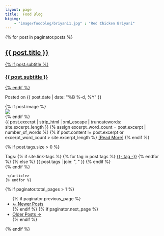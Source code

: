 ```yaml
---
layout: page
title:  Food Blog
bigimg: 
    - "image/foodblog/briyani1.jpg" : "Red Chicken Briyani"
---
```



  <!-- site body (untouched)--> 
  <div class="posts-list">
  {% for post in paginator.posts %}
  <article class="post-preview">
  <a href="{{ post.url | prepend: site.baseurl }}">
  <h2 class="post-title">{{ post.title }}</h2>

  {% if post.subtitle %}
  <h3 class="post-subtitle">
    {{ post.subtitle }}
  </h3>
  {% endif %}
  </a>

  <p class="post-meta">
    Posted on {{ post.date | date: "%B %-d, %Y" }}
  </p>

  <div class="post-entry-container">
    {% if post.image %}
    <div class="post-image">
      <a href="{{ post.url | prepend: site.baseurl }}">
        <img src="{{ post.image }}">
      </a>
    </div>
    {% endif %}
    <div class="post-entry">
      {{ post.excerpt | strip_html | xml_escape | truncatewords: site.excerpt_length }}
      {% assign excerpt_word_count = post.excerpt | number_of_words %}
      {% if post.content != post.excerpt or excerpt_word_count > site.excerpt_length %}
        <a href="{{ post.url | prepend: site.baseurl }}" class="post-read-more">[Read&nbsp;More]</a>
      {% endif %}
    </div>
  </div>


  {% if post.tags.size > 0 %}
  <div class="blog-tags">
    Tags:
    {% if site.link-tags %}
    {% for tag in post.tags %}
    <a href="{{ site.baseurl }}/tags#{{- tag -}}">{{- tag -}}</a>
    {% endfor %}
    {% else %}
      {{ post.tags | join: ", " }}
    {% endif %}
  </div>
  {% endif %}

     </article>
    {% endfor %}


{% if paginator.total_pages > 1 %}
<ul class="pager main-pager">
  {% if paginator.previous_page %}
  <li class="previous">
    <a href="{{ paginator.previous_page_path | prepend: site.baseurl | replace: '//', '/' }}">&larr; Newer Posts</a>
  </li>
  {% endif %}
  {% if paginator.next_page %}
  <li class="next">
    <a href="{{ paginator.next_page_path | prepend: site.baseurl | replace: '//', '/' }}">Older Posts &rarr;</a>
  </li>
  {% endif %}
</ul>
{% endif %}
